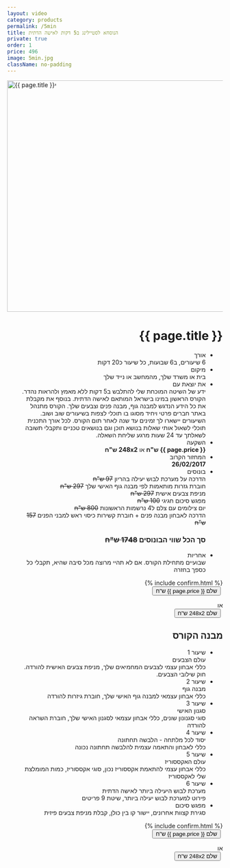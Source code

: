 ```yaml
---
layout: video
category: products
permalink: /5min
title: הנוסחא לסטיילינג ב5 דקות לאישה הדתית
private: true
order: 1
price: 496
image: 5min.jpg
className: no-padding
---
```


<div class="box card" dir=ltr>
    <img src={{ site.assets }}{{ page.image }} width=960 height=540 alt="{{ page.title }}י">
    <div class=content dir=rtl>
        <h1>{{ page.title }}</h1>
        <ul class=sheet>
            <li class=row>
                <div class="column label">אורך</div>
                <div class=column>6 שיעורים, ב6 שבועות, כל שיעור כ20 דקות</div>
            </li>
            <li class=row>
                <div class="column label">מיקום</div>
                <div class=column>בית או משרד שלך, מהמחשב או נייד שלך</div>
            </li>
            <li class=row>
                <div class="column label">את יוצאת עם</div>
                <div class=column>ידע של השיטה המוכחת שלי להתלבש ב5 דקות ללא מאמץ ולהראות נהדר. הקורס הראשון במינו בישראל המותאם לאישה הדתית. בנוסף את מקבלת את כל הידע הנדגש למבנה גוף, מבנה פנים וצבעים שלך. הקורס מתנהל באתר חברים פרטי ויחיד מסוגו בו תוכלי לצפות בשיעורים שוב ושוב. השיעורים יישארו לך זמינים עד שנה לאחר תום הקורס. לכל אורך התכנית תוכלי לשאול אותי שאלות בנושא תוכן וגם בנושאים טכניים ותקבלי תשובה לשאלתך עד 24 שעות מרגע שליחת השאלה.</div>
            </li>
            <li class=row>
                <div class="column label">השקעה</div>
                <div class=column><b>{{ page.price }} ש"ח</b> או <b>248x2 ש"ח</b></div>
            </li>
            <li class=row>
                <div class="column label">המחזור הקרוב</div>
                <div class=column><b>26/02/2017</b></div>
            </li>
            <li class=row>
                <div class="column label">בונוסים</div>
                <div class=column>הדרכה על מערכת לבוש יעילה בהריון <s>97 ש"ח</s><br>חוברת גזרות מותאמות לפי מבנה גוף האישי שלך <s>297 ש"ח</s><br>מניפת צבעים אישית <s>297 ש"ח</s><br>מפגש סיכום חגיגי <s>100 ש"ח</s><br>יום צילומים עם צלם ל4 נרשמות הראשונות <s>800 ש"ח</s><br>הדרכה לאבחון מבנה פנים + חוברת קשירות כיסוי ראש למבני הפנים <s>157 ש"ח</s><br><h3>סך הכל שווי הבונוסים <s>1748 ש"ח</s></h3></div>
            </li>
            <li class=row>
                <div class="column label">אחריות</div>
                <div class=column>שבועיים מתחילת הקורס. אם לא תהיי מרוצה מכל סיבה שהיא, תקבלי כל כספך בחזרה</div>
            </li>
        </ul>
        <div class=action>
            {% include confirm.html %}
            <form action=https://www.paypal.com/cgi-bin/webscr method=post target=_top>
                <input type=hidden name=cmd value=_s-xclick>
                <input type=hidden name=lc value=he_IL>
                <input type=hidden name=hosted_button_id value=5DRJ5UA3NUQEN>
                <input type=hidden name=custom value="list=d3efe03c04&item=academy">
                <input type=hidden name=notify_url value=https://lab.laukstein.com/academy/ipn>
                <img src=https://www.paypalobjects.com/en_US/i/scr/pixel.gif width=1 height=1 alt="">
                <button class=button>שלם {{ page.price }} ש"ח</button>
            </form> או<form action=https://www.paypal.com/cgi-bin/webscr method=post target=_top>
                <input type=hidden name=cmd value=_s-xclick>
                <input type=hidden name=lc value=he_IL>
                <input type=hidden name=hosted_button_id value=WRWZPF99HHES2>
                <input type=hidden name=custom value="list=d3efe03c04&item=academy">
                <input type=hidden name=notify_url value=https://lab.laukstein.com/academy/ipn>
                <img src=https://www.paypalobjects.com/en_US/i/scr/pixel.gif width=1 height=1 alt="">
                <button class=button>שלם 248x2 ש"ח</button>
            </form>
        </div>
    </div>
    <div class=content dir=rtl>
        <h2>מבנה הקורס</h2>
        <ul class=sheet>
            <li class=row>
                <div class="column label">שיעור 1</div>
                <div class=column>עולם הצבעים<br>כללי אבחון עצמי לצבעים המחמיאים שלך, מניפת צבעים האישית להורדה. חוק שילובי הצבעים.</div>
            </li>
            <li class=row>
                <div class="column label">שיעור 2</div>
                <div class=column>מבנה גוף<br>כללי אבחון עצמאי למבנה גוף האישי שלך, חוברת גיזרות להורדה</div>
            </li>
            <li class=row>
                <div class="column label">שיעור 3</div>
                <div class=column>סגנון האישי<br>סוגי סגנונון שונים, כללי אבחון עצמאי לסגנון האישי שלך, חוברת השראה להורדה</div>
            </li>
            <li class=row>
                <div class="column label">שיעור 4</div>
                <div class=column>יסוד לכל מלתחה - הלבשה תחתונה<br>כללי לאבחון והתאמה עצמית להלבשה תחתונה נכונה</div>
            </li>
            <li class=row>
                <div class="column label">שיעור 5</div>
                <div class=column>עולם האקססוריז<br>כללי אבחון עצמי להתאמת אקססוריז נכון, סוגי אקססוריז, כמות המומלצת שלי לאקססוריז</div>
            </li>
            <li class=row>
                <div class="column label">שיעור 6</div>
                <div class=column>מערכת לבוש היעילה ביותר לאישה הדתית<br>פירוט למערכת לבוש יעילה ביותר, שיטת 9 פריטים</div>
            </li>
            <li class=row>
                <div class="column label">מפגש סיכום</div>
                <div class=column>סגירת קצוות אחרונים, יישור קו בין כולן, קבלת מניפת צבעים פיזית</div>
            </li>
        </ul>
        <div class=action id=register>
            {% include confirm.html %}
            <form action=https://www.paypal.com/cgi-bin/webscr method=post target=_top>
                <input type=hidden name=cmd value=_s-xclick>
                <input type=hidden name=lc value=he_IL>
                <input type=hidden name=hosted_button_id value=5DRJ5UA3NUQEN>
                <input type=hidden name=custom value="list=d3efe03c04&item=academy">
                <input type=hidden name=notify_url value=https://lab.laukstein.com/academy/ipn>
                <img src=https://www.paypalobjects.com/en_US/i/scr/pixel.gif width=1 height=1 alt="">
                <button class=button>שלם {{ page.price }} ש"ח</button>
            </form> או<form action=https://www.paypal.com/cgi-bin/webscr method=post target=_top>
                <input type=hidden name=cmd value=_s-xclick>
                <input type=hidden name=lc value=he_IL>
                <input type=hidden name=hosted_button_id value=WRWZPF99HHES2>
                <input type=hidden name=custom value="list=d3efe03c04&item=academy">
                <input type=hidden name=notify_url value=https://lab.laukstein.com/academy/ipn>
                <img src=https://www.paypalobjects.com/en_US/i/scr/pixel.gif width=1 height=1 alt="">
                <button class=button>שלם 248x2 ש"ח</button>
            </form>
        </div>
    </div>
</div>

